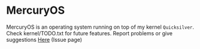 # MercuryOS

MercuryOS is an operating system running on top of my kernel `Quicksilver`. 
Check kernel/TODO.txt for future features.
Report problems or give suggestions [Here](https://github.com/rwy420/MercuryOS/issues) (Issue page)
